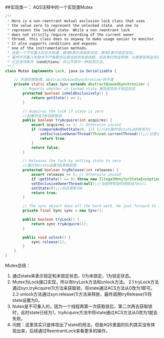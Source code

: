 ##实现类一： AQS注释中的一个实现类Mutex
```java
/**
 * Here is a non-reentrant mutual exclusion lock class that uses
 * the value zero to represent the unlocked state, and one to
 * represent the locked state. While a non-reentrant lock
 * does not strictly require recording of the current owner
 * thread, this class does so anyway to make usage easier to monitor.
 * It also supports conditions and exposes
 * one of the instrumentation methods。
 * 这是一个不可重入的互斥锁类，使用0表示未锁定状态，使用1表示锁定状态。
 * 虽然不可重入的锁并不严格要求记录当前所有者线程，但该类仍然这样做，以便更容易监视使用情况。
 * 它还支持条件（conditions）并公开其中一种检测方法。
 **/
class Mutex implements Lock, java.io.Serializable {

    // 内部的帮助类，AbstractQueuedSynchronizer的子类
    private static class Sync extends AbstractQueuedSynchronizer {
        // Reports whether in locked state 报告是否处于锁定状态
        protected boolean isHeldExclusively() {
            return getState() == 1;
        }

        // Acquires the lock if state is zero
        //如果状态为0则获取锁  
        public boolean tryAcquire(int acquires) {
            assert acquires == 1; // Otherwise unused
            if (compareAndSetState(0, 1)) {//CAS操作将state从0修改为1
                setExclusiveOwnerThread(Thread.currentThread());//记录当前线程
                return true;
            }
            return false;
        }

        // Releases the lock by setting state to zero
        //通过将state设置为0来释放锁  
        protected boolean tryRelease(int releases) {
            assert releases == 1; // Otherwise unused
            if (getState() == 0) throw new IllegalMonitorStateException();//如果当前状态是0，表示没有锁定，则抛出异常
            setExclusiveOwnerThread(null);//当前持有锁的线程设为null
            setState(0);//状态更新为0
            return true;
        }

        // The sync object does all the hard work. We just forward to it.
        private final Sync sync = new Sync();

        public boolean tryLock() {
            return sync.tryAcquire(1);
        }

        public void unlock() {
            sync.release(1);
        }
    }
}
```
Mutex总结：  
1. 通过state来表示锁定和未锁定状态，0为未锁定，1为锁定状态。
2. Mutex为Lock接口实现，所以有tryLock方法和unlock方法。
    2.1 tryLock方法通过syn.tryAcquire(1)方法来获取锁，将state通过ACS方法从0改为1即可。
    2.2 unlock方法通过syn.release(1)方法来释放，最终调用tryRelease(1)将state设置为0。
3. Nutex是不可重入的，因为一个线程再第一次获取锁后，第二次再去获取锁时，此时state已经为1，tryAcquire方法中将state通过ACS方法从0改为1就会失败。
4. 问题：这里其实只是体现出了state的用法，但是AQS里面的队列其实没有体现出来，后续通过ReentrantLock来看更多的操作。

